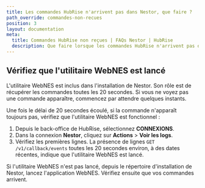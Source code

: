 ```yaml
---
title: Les commandes HubRise n'arrivent pas dans Nestor, que faire ?
path_override: commandes-non-recues
position: 3
layout: documentation
meta:
  title: Commandes HubRise non reçues | FAQs Nestor | HubRise
  description: Que faire lorsque les commandes HubRise n'arrivent pas dans Nestor.
---
```


## Vérifiez que l'utilitaire WebNES est lancé

L'utilitaire WebNES est inclus dans l'installation de Nestor. Son rôle est de récupérer les commandes toutes les 20 secondes. Si vous ne voyez pas une commande apparaître, commencez par attendre quelques instants.

Une fois le délai de 20 secondes écoulé, si la commande n'apparaît toujours pas, vérifiez que l'utilitaire WebNES est fonctionnel :

1. Depuis le back-office de HubRise, sélectionnez **CONNEXIONS**.
1. Dans la connexion **Nestor**, cliquez sur **Actions** > **Voir les logs**.
1. Vérifiez les premières lignes. La présence de lignes `GET /v1/callback/events` toutes les 20 secondes environ, à des dates récentes, indique que l'utilitaire WebNES est lancé.

Si l'utilitaire WebNES n'est pas lancé, depuis le répertoire d'installation de Nestor, lancez l'application WebNES. Vérifiez ensuite que vos commandes arrivent.
